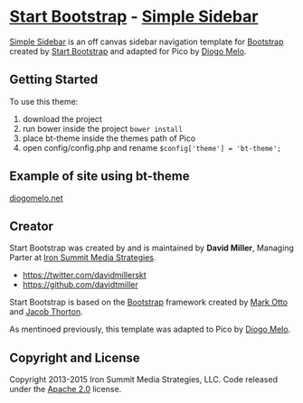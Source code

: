 # [Start Bootstrap](http://startbootstrap.com/) - [Simple Sidebar](http://startbootstrap.com/template-overviews/simple-sidebar/)

[Simple Sidebar](http://startbootstrap.com/template-overviews/simple-sidebar/) is an off canvas sidebar navigation template for [Bootstrap](http://getbootstrap.com/) created by [Start Bootstrap](http://startbootstrap.com/) and adapted for Pico by [Diogo Melo](http://diogomelo.net).

## Getting Started

To use this theme:
1. download the project
2. run bower inside the project `bower install`
3. place bt-theme inside the themes path of Pico
4. open config/config.php and rename `$config['theme'] = 'bt-theme';`

## Example of site using bt-theme

[diogomelo.net](http://diogomelo.net)

## Creator

Start Bootstrap was created by and is maintained by **David Miller**, Managing Parter at [Iron Summit Media Strategies](http://www.ironsummitmedia.com/).

* https://twitter.com/davidmillerskt
* https://github.com/davidtmiller

Start Bootstrap is based on the [Bootstrap](http://getbootstrap.com/) framework created by [Mark Otto](https://twitter.com/mdo) and [Jacob Thorton](https://twitter.com/fat).

As mentinoed previously, this template was adapted to Pico by [Diogo Melo](http://diogomelo.net).

## Copyright and License

Copyright 2013-2015 Iron Summit Media Strategies, LLC. Code released under the [Apache 2.0](https://github.com/IronSummitMedia/startbootstrap-simple-sidebar/blob/gh-pages/LICENSE) license.
